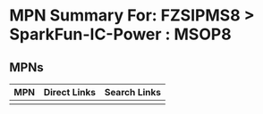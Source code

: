 



# MPN Summary For: FZSIPMS8 > SparkFun-IC-Power : MSOP8

## MPNs
  

|MPN|Direct Links|Search Links|
| :--- | :--- | :--- |
||||

